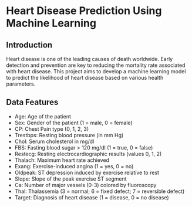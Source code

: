 
# Heart Disease Prediction Using Machine Learning




## Introduction
Heart disease is one of the leading causes of death worldwide. Early detection and prevention are key to reducing the mortality rate associated with heart disease. This project aims to develop a machine learning model to predict the likelihood of heart disease based on various health parameters.
## Data Features

- Age: Age of the patient
- Sex: Gender of the patient (1 = male, 0 = female)
- CP: Chest Pain type (0, 1, 2, 3)
- Trestbps: Resting blood pressure (in mm Hg)
- Chol: Serum cholesterol in mg/dl
- FBS: Fasting blood sugar > 120 mg/dl (1 = true, 0 = false)
- Restecg: Resting electrocardiographic results (values 0, 1, 2)
- Thalach: Maximum heart rate achieved
- Exang: Exercise-induced angina (1 = yes, 0 = no)
- Oldpeak: ST depression induced by exercise relative to rest
- Slope: Slope of the peak exercise ST segment
- Ca: Number of major vessels (0-3) colored by fluoroscopy
- Thal: Thalassemia (3 = normal; 6 = fixed defect; 7 = reversible defect)
- Target: Diagnosis of heart disease (1 = disease, 0 = no disease)

